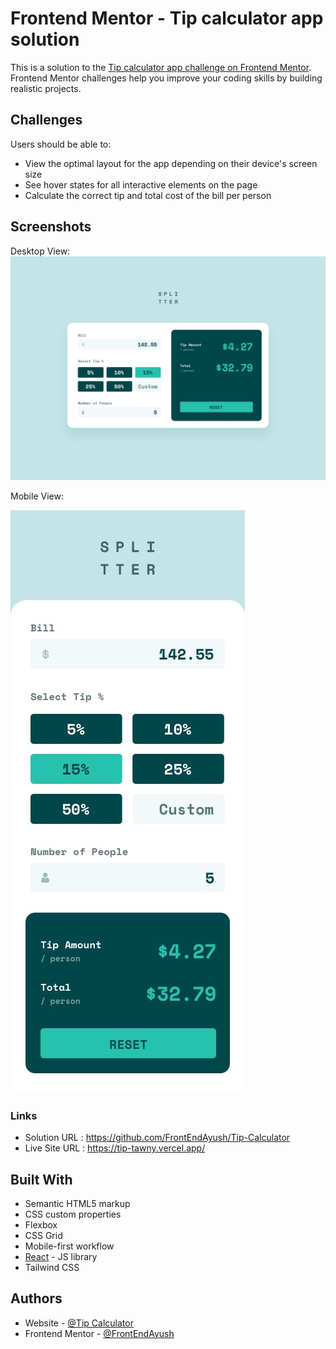 # Frontend Mentor - Tip calculator app solution

This is a solution to the [Tip calculator app challenge on Frontend Mentor](https://www.frontendmentor.io/challenges/tip-calculator-app-ugJNGbJUX). Frontend Mentor challenges help you improve your coding skills by building realistic projects.


## Challenges

Users should be able to:

- View the optimal layout for the app depending on their device's screen size
- See hover states for all interactive elements on the page
- Calculate the correct tip and total cost of the bill per person
## Screenshots

Desktop View:
![Desktopp View](https://raw.githubusercontent.com/FrontEndAyush/Tip-Calculator/main/public/design/desktop-design-completed.jpg)

Mobile View:

![Mobile View](https://raw.githubusercontent.com/FrontEndAyush/Tip-Calculator/main/public/design/mobile-design.jpg)




### Links

- Solution URL : https://github.com/FrontEndAyush/Tip-Calculator
- Live Site URL : https://tip-tawny.vercel.app/
## Built With

- Semantic HTML5 markup
- CSS custom properties
- Flexbox
- CSS Grid
- Mobile-first workflow
- [React](https://reactjs.org/) - JS library
- Tailwind CSS 
## Authors

- Website - [@Tip Calculator ](https://tip-tawny.vercel.app/)
- Frontend Mentor - [@FrontEndAyush](https://www.frontendmentor.io/profile/FrontEndAyush)
